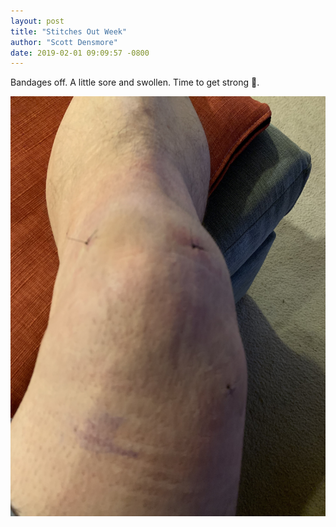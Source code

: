 ```yaml
---
layout: post
title: "Stitches Out Week"
author: "Scott Densmore"
date: 2019-02-01 09:09:57 -0800
---
```


Bandages off. A little sore and swollen. Time to get strong 💪.

![Stitches Out](/assets/img/img_0243.jpg)

